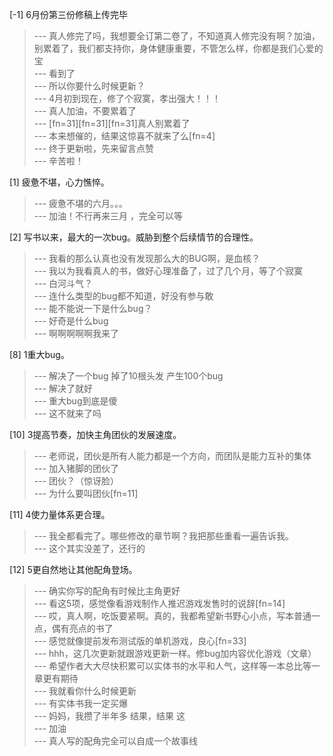 
[-1] 6月份第三份修稿上传完毕
>--- 真人修完了吗，我想要全订第二卷了，不知道真人修完没有啊？加油，别累着了，我们都支持你，身体健康重要，不管怎么样，你都是我们心爱的宝<br>
>--- 看到了<br>
>--- 所以你要什么时候更新？<br>
>--- 4月初到现在，修了个寂寞，孝出强大！！！<br>
>--- 真人加油，不要累着了<br>
>--- [fn=31][fn=31][fn=31]真人别累着了<br>
>--- 本来想催的，结果这惊喜不就来了么[fn=4]<br>
>--- 终于更新啦，先来留言点赞<br>
>--- 辛苦啦！<br>

[1] 疲惫不堪，心力憔悴。
>--- 疲惫不堪的六月。。。<br>
>--- 加油！不行再来三月 ，完全可以等<br>

[2] 写书以来，最大的一次bug。威胁到整个后续情节的合理性。
>--- 我看的那么认真也没有发现那么大的BUG啊，是血核？<br>
>--- 我以为我看真人的书，做好心理准备了，过了几个月，等了个寂寞<br>
>--- 白河斗气？<br>
>--- 连什么类型的bug都不知道，好没有参与敢<br>
>--- 能不能说一下是什么bug？<br>
>--- 好奇是什么bug<br>
>--- 啊啊啊啊啊我来了<br>

[8] 1重大bug。
>--- 解决了一个bug 掉了10根头发 产生100个bug<br>
>--- 解决了就好<br>
>--- 重大bug到底是傻<br>
>--- 这不就来了吗<br>

[10] 3提高节奏，加快主角团伙的发展速度。
>--- 老师说，团伙是所有人能力都是一个方向，而团队是能力互补的集体<br>
>--- 加入猪脚的团伙了<br>
>--- 团伙？（惊讶脸）<br>
>--- 为什么要叫团伙[fn=11]<br>

[11] 4使力量体系更合理。
>--- 我全都看完了。哪些修改的章节啊？我把那些重看一遍告诉我。<br>
>--- 这个其实没差了，还行的<br>

[12] 5更自然地让其他配角登场。
>--- 确实你写的配角有时候比主角更好<br>
>--- 看这5项，感觉像看游戏制作人推迟游戏发售时的说辞[fn=14]<br>
>--- 哎，真人啊，吃饭要紧啊。真的，我都希望新书野心小点，写本普通一点，偶有亮点的书了<br>
>--- 感觉就像提前发布测试版的单机游戏，良心[fn=33]<br>
>--- hhh，这几次更新就跟游戏更新一样。修bug加内容优化游戏（文章）<br>
>--- 希望作者大大尽快积累可以实体书的水平和人气，这样等一本总比等一章更有期待<br>
>--- 我就看你什么时候更新<br>
>--- 有实体书我一定买爆<br>
>--- 妈妈，我攒了半年多 结果，结果 这<br>
>--- 加油<br>
>--- 真人写的配角完全可以自成一个故事线<br>

